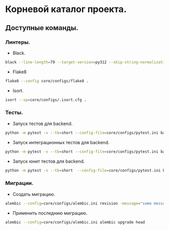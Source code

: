 # Корневой каталог проекта.

## Доступные команды.

### Линтеры.

- Black.
```bash
black --line-length=79 --target-version=py312 --skip-string-normalization --exclude="migrations" .
```

- Flake8
```bash
flake8 --config core/configs/flake8 .
```

- Isort.
```bash
isort --sp=core/configs/.isort.cfg .
```

### Тесты.
- Запуск тестов для backend.
```bash
python -m pytest -v --tb=short --config-file=core/configs/pytest.ini backend
```

- Запуск интеграционных тестов для backend.
```bash
python -m pytest -v --tb=short --config-file=core/configs/pytest.ini backend/tests/integration
```

- Запуск юнит тестов для backend.
```bash
python -m pytest -v --tb=short  --config-file=core/configs/pytest.ini backend/tests/unit 
```


### Миграции.
- Создать миграцию.
```bash
alembic --config=core/configs/alembic.ini revision -message="some message" --autogenerate
```

- Применить последнию миграцию.
```bash
alembic --config=core/configs/alembic.ini alembic upgrade head
```